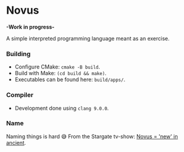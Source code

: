 # Novus

**-Work in progress-**

A simple interpreted programming language meant as an exercise.

### Building
* Configure CMake: `cmake -B build`.
* Build with Make: `(cd build && make)`.
* Executables can be found here: `build/apps/`.

### Compiler
* Development done using `clang 9.0.0`.

### Name
Naming things is hard 😅 From the Stargate tv-show: [Novus = 'new' in ancient](https://stargate.fandom.com/wiki/Novus).
